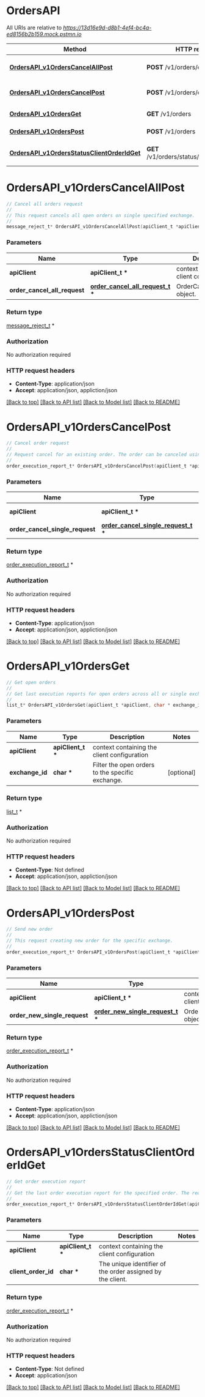 # OrdersAPI

All URIs are relative to *https://13d16e9d-d8b1-4ef4-bc4a-ed8156b2b159.mock.pstmn.io*

Method | HTTP request | Description
------------- | ------------- | -------------
[**OrdersAPI_v1OrdersCancelAllPost**](OrdersAPI.md#OrdersAPI_v1OrdersCancelAllPost) | **POST** /v1/orders/cancel/all | Cancel all orders request
[**OrdersAPI_v1OrdersCancelPost**](OrdersAPI.md#OrdersAPI_v1OrdersCancelPost) | **POST** /v1/orders/cancel | Cancel order request
[**OrdersAPI_v1OrdersGet**](OrdersAPI.md#OrdersAPI_v1OrdersGet) | **GET** /v1/orders | Get open orders
[**OrdersAPI_v1OrdersPost**](OrdersAPI.md#OrdersAPI_v1OrdersPost) | **POST** /v1/orders | Send new order
[**OrdersAPI_v1OrdersStatusClientOrderIdGet**](OrdersAPI.md#OrdersAPI_v1OrdersStatusClientOrderIdGet) | **GET** /v1/orders/status/{client_order_id} | Get order execution report


# **OrdersAPI_v1OrdersCancelAllPost**
```c
// Cancel all orders request
//
// This request cancels all open orders on single specified exchange.
//
message_reject_t* OrdersAPI_v1OrdersCancelAllPost(apiClient_t *apiClient, order_cancel_all_request_t * order_cancel_all_request);
```

### Parameters
Name | Type | Description  | Notes
------------- | ------------- | ------------- | -------------
**apiClient** | **apiClient_t \*** | context containing the client configuration | 
**order_cancel_all_request** | **[order_cancel_all_request_t](order_cancel_all_request.md) \*** | OrderCancelAllRequest object. | 

### Return type

[message_reject_t](message_reject.md) *


### Authorization

No authorization required

### HTTP request headers

 - **Content-Type**: application/json
 - **Accept**: application/json, appliction/json

[[Back to top]](#) [[Back to API list]](../README.md#documentation-for-api-endpoints) [[Back to Model list]](../README.md#documentation-for-models) [[Back to README]](../README.md)

# **OrdersAPI_v1OrdersCancelPost**
```c
// Cancel order request
//
// Request cancel for an existing order. The order can be canceled using the `client_order_id` or `exchange_order_id`.
//
order_execution_report_t* OrdersAPI_v1OrdersCancelPost(apiClient_t *apiClient, order_cancel_single_request_t * order_cancel_single_request);
```

### Parameters
Name | Type | Description  | Notes
------------- | ------------- | ------------- | -------------
**apiClient** | **apiClient_t \*** | context containing the client configuration | 
**order_cancel_single_request** | **[order_cancel_single_request_t](order_cancel_single_request.md) \*** | OrderCancelSingleRequest object. | 

### Return type

[order_execution_report_t](order_execution_report.md) *


### Authorization

No authorization required

### HTTP request headers

 - **Content-Type**: application/json
 - **Accept**: application/json, appliction/json

[[Back to top]](#) [[Back to API list]](../README.md#documentation-for-api-endpoints) [[Back to Model list]](../README.md#documentation-for-models) [[Back to README]](../README.md)

# **OrdersAPI_v1OrdersGet**
```c
// Get open orders
//
// Get last execution reports for open orders across all or single exchange.
//
list_t* OrdersAPI_v1OrdersGet(apiClient_t *apiClient, char * exchange_id);
```

### Parameters
Name | Type | Description  | Notes
------------- | ------------- | ------------- | -------------
**apiClient** | **apiClient_t \*** | context containing the client configuration | 
**exchange_id** | **char \*** | Filter the open orders to the specific exchange. | [optional] 

### Return type

[list_t](order_execution_report.md) *


### Authorization

No authorization required

### HTTP request headers

 - **Content-Type**: Not defined
 - **Accept**: application/json, appliction/json

[[Back to top]](#) [[Back to API list]](../README.md#documentation-for-api-endpoints) [[Back to Model list]](../README.md#documentation-for-models) [[Back to README]](../README.md)

# **OrdersAPI_v1OrdersPost**
```c
// Send new order
//
// This request creating new order for the specific exchange.
//
order_execution_report_t* OrdersAPI_v1OrdersPost(apiClient_t *apiClient, order_new_single_request_t * order_new_single_request);
```

### Parameters
Name | Type | Description  | Notes
------------- | ------------- | ------------- | -------------
**apiClient** | **apiClient_t \*** | context containing the client configuration | 
**order_new_single_request** | **[order_new_single_request_t](order_new_single_request.md) \*** | OrderNewSingleRequest object. | 

### Return type

[order_execution_report_t](order_execution_report.md) *


### Authorization

No authorization required

### HTTP request headers

 - **Content-Type**: application/json
 - **Accept**: application/json, appliction/json

[[Back to top]](#) [[Back to API list]](../README.md#documentation-for-api-endpoints) [[Back to Model list]](../README.md#documentation-for-models) [[Back to README]](../README.md)

# **OrdersAPI_v1OrdersStatusClientOrderIdGet**
```c
// Get order execution report
//
// Get the last order execution report for the specified order. The requested order does not need to be active or opened.
//
order_execution_report_t* OrdersAPI_v1OrdersStatusClientOrderIdGet(apiClient_t *apiClient, char * client_order_id);
```

### Parameters
Name | Type | Description  | Notes
------------- | ------------- | ------------- | -------------
**apiClient** | **apiClient_t \*** | context containing the client configuration | 
**client_order_id** | **char \*** | The unique identifier of the order assigned by the client. | 

### Return type

[order_execution_report_t](order_execution_report.md) *


### Authorization

No authorization required

### HTTP request headers

 - **Content-Type**: Not defined
 - **Accept**: application/json

[[Back to top]](#) [[Back to API list]](../README.md#documentation-for-api-endpoints) [[Back to Model list]](../README.md#documentation-for-models) [[Back to README]](../README.md)

